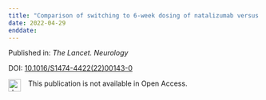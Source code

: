 ```yaml
---
title: "Comparison of switching to 6-week dosing of natalizumab versus continuing with 4-week dosing in patients with relapsing-remitting multiple sclerosis (NOVA): a randomised[comma] controlled[comma] open-label[comma] phase 3b trial."
date: 2022-04-29
enddate:
---
```


Published in: *The Lancet. Neurology*

DOI: [10.1016/S1474-4422(22)00143-0](https://doi.org/10.1016/S1474-4422(22)00143-0)

<img src="https://upload.wikimedia.org/wikipedia/commons/thumb/0/0e/Closed_Access_logo_transparent.svg/1200px-Closed_Access_logo_transparent.svg.png" alt="drawing" width="25" align="left"/> &nbsp;&nbsp;&nbsp;This publication is not available in Open Access.


